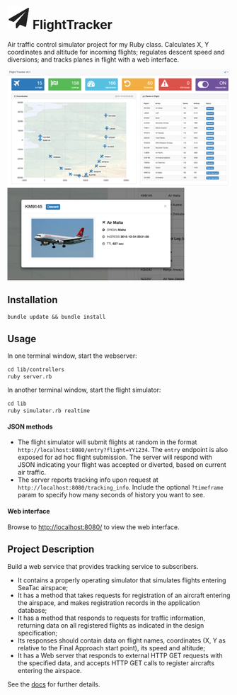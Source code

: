 # <img src="https://github.com/jmodjeska/flighttracker/blob/master/docs/images/plane.png" width=50px> FlightTracker
Air traffic control simulator project for my Ruby class. Calculates X, Y coordinates and altitude for incoming flights; regulates descent speed and diversions; and tracks planes in flight with a web interface.

<img src="https://github.com/jmodjeska/flighttracker/blob/master/docs/images/tracker_screenshot.png" width=900px>
  <img src="https://github.com/jmodjeska/flighttracker/blob/master/docs/images/plane_info_screenshot.png" width=400px>

## Installation
```
bundle update && bundle install
```

## Usage
In one terminal window, start the webserver:
```
cd lib/controllers
ruby server.rb
```
In another terminal window, start the flight simulator:
```
cd lib
ruby simulator.rb realtime
```

#### JSON methods
* The flight simulator will submit flights at random in the format `http://localhost:8080/entry?flight=YY1234`. The `entry` endpoint is also exposed for ad hoc flight submission. The server will respond with JSON indicating your flight was accepted or diverted, based on current air traffic.
* The server reports tracking info upon request at `http://localhost:8080/tracking_info`. Include the optional `?timeframe` param to specify how many seconds of history you want to see.

#### Web interface
Browse to [http://localhost:8080/](http://localhost:8080/) to view the web interface.

## Project Description
Build a web service that provides tracking service to subscribers.
* It contains a properly operating simulator that simulates flights entering SeaTac airspace;
* It has a method that takes requests for registration of an aircraft entering the airspace, and makes registration records in the application database;
* It has a method that responds to requests for traffic information, returning data on all registered flights as indicated in the design specification;
* Its responses should contain data on flight names, coordinates (X, Y as relative to the Final Approach start point), its speed and altitude;
*  It has a Web server that responds to external HTTP GET requests with the specified data, and accepts HTTP GET calls to register aircrafts entering the airspace.

See the [docs](https://github.com/jmodjeska/flighttracker/tree/master/docs) for further details.
